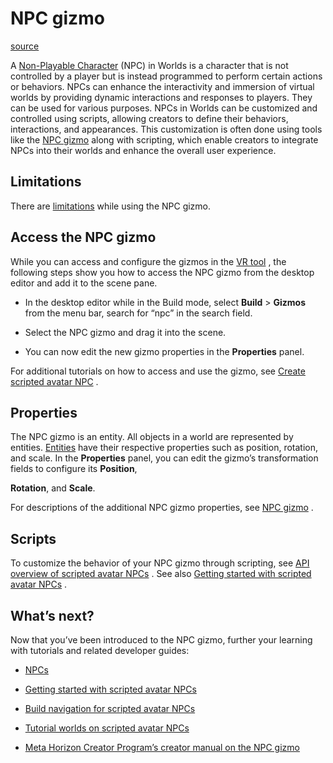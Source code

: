 # NPC gizmo

[source](https://developers.meta.com/horizon-worlds/learn/documentation/code-blocks-and-gizmos/npc-gizmo)

A [Non-Playable Character](/horizon-worlds/learn/documentation/desktop-editor/npcs/npcs) (NPC) in Worlds is a character that is not controlled by a player but is instead programmed to perform certain actions or behaviors. NPCs can enhance the interactivity and immersion of virtual worlds by providing dynamic interactions and responses to players. They can be used for various purposes. NPCs in Worlds can be customized and controlled using scripts, allowing creators to define their behaviors, interactions, and appearances. This customization is often done using tools like the [NPC gizmo](/horizon-worlds/learn/documentation/desktop-editor/npcs/npc-gizmo) along with scripting, which enable creators to integrate NPCs into their worlds and enhance the overall user experience.

## Limitations

There are [limitations](https://github.com/MHCPCreators/horizonCreatorManual/blob/main/HorizonTechnicalDoc.md#npc-gizmo) while using the NPC gizmo.

## Access the NPC gizmo

While you can access and configure the gizmos in the [VR tool](/horizon-worlds/learn/documentation/vr-creation/getting-started/create-a-new-world-in-horizon) , the following steps show you how to access the NPC gizmo from the desktop editor and add it to the scene pane.

*   In the desktop editor while in the Build mode, select **Build** \> **Gizmos** from the menu bar, search for “npc” in the search field.
    

*   Select the NPC gizmo and drag it into the scene.
    

*   You can now edit the new gizmo properties in the **Properties** panel.
    

For additional tutorials on how to access and use the gizmo, see [Create scripted avatar NPC](/horizon-worlds/learn/documentation/desktop-editor/npcs/scripted-avatar-npcs/create-scripted-avatar-npc) .

## Properties

The NPC gizmo is an entity. All objects in a world are represented by entities. [Entities](/horizon-worlds/reference/2.0.0/core_entity) have their respective properties such as position, rotation, and scale. In the **Properties** panel, you can edit the gizmo’s transformation fields to configure its **Position**, 

**Rotation**, and **Scale**.

For descriptions of the additional NPC gizmo properties, see [NPC gizmo](/horizon-worlds/learn/documentation/desktop-editor/npcs/npc-gizmo) .

## Scripts

To customize the behavior of your NPC gizmo through scripting, see [API overview of scripted avatar NPCs](/horizon-worlds/learn/documentation/desktop-editor/npcs/scripted-avatar-npcs/api-overview-for-scripted-avatar-npcs) . See also [Getting started with scripted avatar NPCs](/horizon-worlds/learn/documentation/desktop-editor/npcs/scripted-avatar-npcs/getting-started-with-scripted-avatar-npcs) .

## What’s next?

Now that you’ve been introduced to the NPC gizmo, further your learning with tutorials and related developer guides:

*   [NPCs](/horizon-worlds/learn/documentation/desktop-editor/npcs/npcs)

*   [Getting started with scripted avatar NPCs](/horizon-worlds/learn/documentation/desktop-editor/npcs/scripted-avatar-npcs/getting-started-with-scripted-avatar-npcs)

*   [Build navigation for scripted avatar NPCs](/horizon-worlds/learn/documentation/desktop-editor/npcs/scripted-avatar-npcs/build-navigation-for-scripted-avatar-npcs)

*   [Tutorial worlds on scripted avatar NPCs](/horizon-worlds/learn/documentation/tutorial-worlds/scripted-avatar-npc-tutorial/module-2-overview)

*   [Meta Horizon Creator Program’s creator manual on the NPC gizmo](https://github.com/MHCPCreators/horizonCreatorManual/blob/main/HorizonTechnicalDoc.md#npc-gizmo)

 

 

 

 

 

 

 

 

 

 

 

 

 

 

 

 

 

 

 

 

 

 

 

 

 

 

 

 

 

 

 

 

 

 

 

 

 

 

 

 

 

 

 

 

 

 